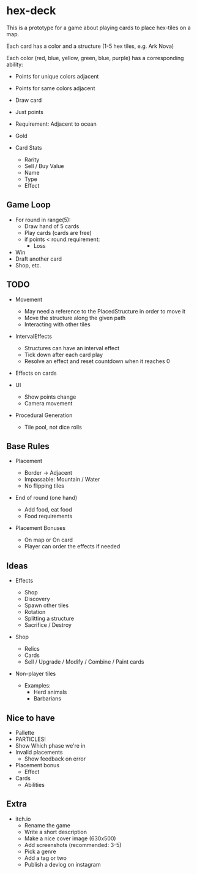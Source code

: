 # hex-deck

This is a prototype for a game about playing cards to place hex-tiles on a map.

Each card has a color and a structure (1-5 hex tiles, e.g. Ark Nova)

Each color (red, blue, yellow, green, blue, purple) has a corresponding ability:

- Points for unique colors adjacent
- Points for same colors adjacent
- Draw card
- Just points
- Requirement: Adjacent to ocean
- Gold

- Card Stats
  - Rarity
  - Sell / Buy Value
  - Name
  - Type
  - Effect

## Game Loop

- For round in range(5):
  - Draw hand of 5 cards
  - Play cards (cards are free)
  - if points < round.requirement:
    - Loss
- Win
- Draft another card
- Shop, etc.

## TODO

- Movement
  - May need a reference to the PlacedStructure in order to move it
  - Move the structure along the given path
  - Interacting with other tiles
- IntervalEffects
  - Structures can have an interval effect
  - Tick down after each card play
  - Resolve an effect and reset countdown when it reaches 0
- Effects on cards

- UI
  - Show points change
  - Camera movement
- Procedural Generation
  - Tile pool, not dice rolls

## Base Rules

- Placement
  - Border -> Adjacent
  - Impassable: Mountain / Water
  - No flipping tiles

- End of round (one hand)
  - Add food, eat food
  - Food requirements

- Placement Bonuses
  - On map or On card
  - Player can order the effects if needed

## Ideas

- Effects
  - Shop
  - Discovery
  - Spawn other tiles
  - Rotation
  - Splitting a structure
  - Sacrifice / Destroy

- Shop
  - Relics
  - Cards
  - Sell / Upgrade / Modify / Combine / Paint cards

- Non-player tiles  
  - Examples:
    - Herd animals
    - Barbarians

## Nice to have

- Pallette
- PARTICLES!
- Show Which phase we're in
- Invalid placements
  - Show feedback on error
- Placement bonus
  - Effect
- Cards
  - Abilities

## Extra

- itch.io
  - Rename the game
  - Write a short description
  - Make a nice cover image (630x500)
  - Add screenshots (recommended: 3-5)
  - Pick a genre
  - Add a tag or two
  - Publish a devlog on instagram
